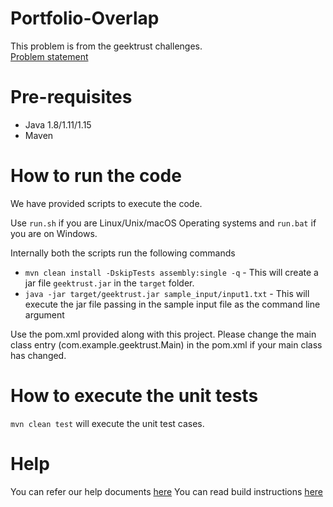 # Portfolio-Overlap

This problem is from the geektrust challenges.  
[Problem statement](https://www.geektrust.com/coding/detailed/portfolio-overlap)

# Pre-requisites
* Java 1.8/1.11/1.15
* Maven

# How to run the code

We have provided scripts to execute the code.

Use `run.sh` if you are Linux/Unix/macOS Operating systems and `run.bat` if you are on Windows.

Internally both the scripts run the following commands

* `mvn clean install -DskipTests assembly:single -q` - This will create a jar file `geektrust.jar` in the `target` folder.
* `java -jar target/geektrust.jar sample_input/input1.txt` - This will execute the jar file passing in the sample input file as the command line argument

Use the pom.xml provided along with this project. Please change the main class entry (<mainClass>com.example.geektrust.Main</mainClass>) in the pom.xml if your main class has changed.

# How to execute the unit tests

`mvn clean test` will execute the unit test cases.

# Help

You can refer our help documents [here](https://help.geektrust.in)
You can read build instructions [here](https://github.com/geektrust/coding-problem-artefacts/tree/master/Java)
